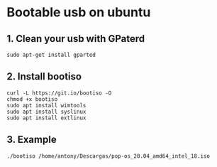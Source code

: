# Bootable usb on ubuntu 

## 1. Clean your usb with GPaterd
```
sudo apt-get install gparted
```
## 2. Install bootiso
```
curl -L https://git.io/bootiso -O
chmod +x bootiso
sudo apt install wimtools 
sudo apt install syslinux 
sudo apt install extlinux 
```
## 3. Example 
```
./bootiso /home/antony/Descargas/pop-os_20.04_amd64_intel_18.iso 
```